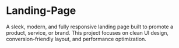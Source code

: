 # Landing-Page
A sleek, modern, and fully responsive landing page built to promote a product, service, or brand. This project focuses on clean UI design, conversion-friendly layout, and performance optimization.

